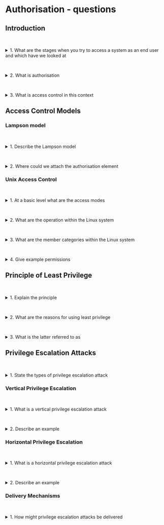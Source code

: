 # Authorisation - questions

## Introduction

&nbsp;
<details>
<summary>
1. What are the stages when you try to access a system as an end user and which have we looked at
</summary>

* **Identification:** where you claim an identity
* **Authentication:** where you try to confirm an identity
* **Authorisation:** making sure you have the appropriate permissions and authority to access specific data or functions 

So far in our look at access control, we've looked at identification and authentication, but we haven't looked at authorization.

</details>

&nbsp;
<details>
<summary>
2. What is authorisation
</summary>

Authorization is the element that basically says, OK, you have access to the system, but are you permitted to complete this particular task? This could be access to particular files, or it could be access to a particular function within a system. 
</details>

&nbsp;
<details>
<summary>
3. What is access control in this context
</summary>

Access control can be considered as the way of managing the authorization element of this process.
</details>

## Access Control Models

### Lampson model

&nbsp;
<details>
<summary>
1. Describe the Lampson model
</summary>

![Lampson model](./images/Lampson_model.png)

You'll see on the diagram here we have four entities:
* **Subject:** an end user or even a process requesting access. 
* **Access Request:** which is the request itself to gain access to a particular resource.
* **Reference Monitor:** the part of the system which verifies if the subject has the correct authorization levels for that particular object.
* **Object:** resource being accessed (e.g. file or function)

</details>

&nbsp;
<details>
<summary>
2. Where could we attach the authorisation element
</summary>

We could attach the authorization element at the following:
* **Subject Level:** Defines what actions a subject is allowed to perform (e.g. Alice can read but not write)
* **Object Level:** Defines what actions are permitted for an object (e.g. users can read but not alter)
</details>

### Unix Access Control

&nbsp;
<details>
<summary>
1. At a basic level what are the access modes
</summary>

There are, at a basic level, two access modes - observe and alter. 
</details>

&nbsp;
<details>
<summary>
2. What are the operation within the Linux system
</summary>

Within this system, we have the operations:
* Read (`R`) 
* Write (`W`)
* Execute (`X`).  
</details>

&nbsp;
<details>
<summary>
3. What are the member categories within the Linux system
</summary>

We have the following categories:
* **Owner:** User who created the particular object
* **Group:** A defined group of users within the system.
* **World:** Any user outside the owner or group 
</details>

&nbsp;
<details>
<summary>
4. Give example permissions
</summary>

For each of the member categories we have permissions. For example:

![UNIX Access Control](./images/UNIX_Access_Control.png)

* Full access for owner (fairly standard): ```R W X```
* Read and write but no execution for group: ```R W -```
* No one else to have any access: ```- - -```
</details>

## Principle of Least Privilege

&nbsp;
<details>
<summary>
1. Explain the principle
</summary>

* This effectively says that you should permit access at the least amount of privilege possible. 
* For example, to do their job, you should not give someone complete access to everything, but you should only give them access to the minimal amount of information that they need in order to execute their job properly. 
</details>

&nbsp;
<details>
<summary>
2. What are the reasons for using least privilege
</summary>

The reasons for using least privilege are:
* if someone were to be given more access than required, that, obviously, increases the chances of information disclosure
* it also increases the risk of an attacker trying to gain access to that particular account in order to increase their access to particular functions or objects. 
</details>

&nbsp;
<details>
<summary>
3. What is the latter referred to as
</summary>

a privilege escalation attack.
</details>

## Privilege Escalation Attacks

&nbsp;
<details>
<summary>
1. State the types of privilege escalation attack
</summary>

There are two different types of privilege escalation attack:
* vertical privilege escalation attack
* horizontal privilege escalation attack
</details>

### Vertical Privilege Escalation

&nbsp;
<details>
<summary>
1. What is a vertical privilege escalation attack
</summary>

A vertical privilege escalation attack is where the attacker tries to move onto an account which has more access than they have. 
</details>

&nbsp;
<details>
<summary>
2. Describe an example
</summary>

As an example, you could think of this as someone working with a university and trying to gain access to a user account for HR, which is going to have more access to the data relating to employee salaries.
</details>

### Horizontal Privilege Escalation

&nbsp;
<details>
<summary>
1. What is a horizontal privilege escalation attack
</summary>

A horizontal privilege escalation attack is where the attacker tries to gain access to users with the same level of functionaility but with different data. 
</details>

&nbsp;
<details>
<summary>
2. Describe an example
</summary>

For example, if you have an account for a bank, and you're trying to get access to someone else's account, clearly, that would violate the information security. But you would still be accessing the same level of functions.
</details>

### Delivery Mechanisms

&nbsp;
<details>
<summary>
1. How might privilege escalation attacks be delivered
</summary>

They can be delivered through, for example, password guessing attacks or SQL injection attacks.  
</details>